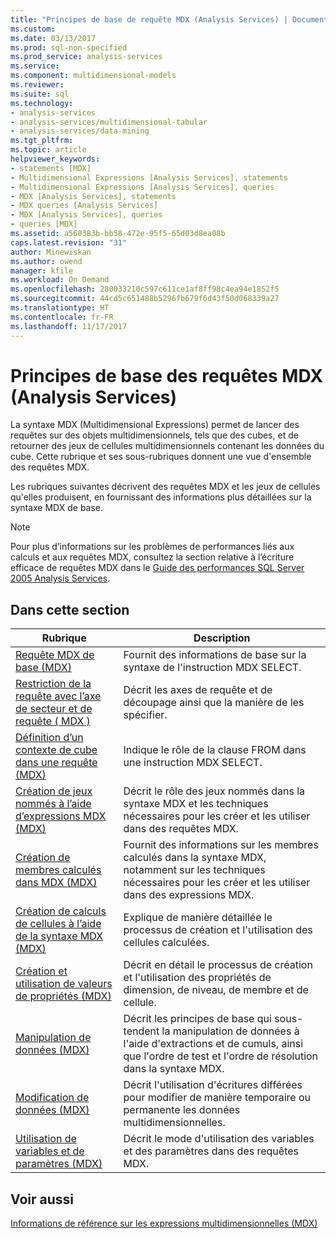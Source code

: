 ```yaml
---
title: "Principes de base de requête MDX (Analysis Services) | Documents Microsoft"
ms.custom: 
ms.date: 03/13/2017
ms.prod: sql-non-specified
ms.prod_service: analysis-services
ms.service: 
ms.component: multidimensional-models
ms.reviewer: 
ms.suite: sql
ms.technology:
- analysis-services
- analysis-services/multidimensional-tabular
- analysis-services/data-mining
ms.tgt_pltfrm: 
ms.topic: article
helpviewer_keywords:
- statements [MDX]
- Multidimensional Expressions [Analysis Services], statements
- Multidimensional Expressions [Analysis Services], queries
- MDX [Analysis Services], statements
- MDX queries [Analysis Services]
- MDX [Analysis Services], queries
- queries [MDX]
ms.assetid: a560383b-bb58-472e-95f5-65d03d8ea08b
caps.latest.revision: "31"
author: Minewiskan
ms.author: owend
manager: kfile
ms.workload: On Demand
ms.openlocfilehash: 280033210c597c611ce1af8ff98c4ea94e1852f5
ms.sourcegitcommit: 44cd5c651488b5296fb679f6d43f50d068339a27
ms.translationtype: HT
ms.contentlocale: fr-FR
ms.lasthandoff: 11/17/2017
---
```

# <a name="mdx-query-fundamentals-analysis-services"></a>Principes de base des requêtes MDX (Analysis Services)
  La syntaxe MDX (Multidimensional Expressions) permet de lancer des requêtes sur des objets multidimensionnels, tels que des cubes, et de retourner des jeux de cellules multidimensionnels contenant les données du cube. Cette rubrique et ses sous-rubriques donnent une vue d'ensemble des requêtes MDX.  
  
 Les rubriques suivantes décrivent des requêtes MDX et les jeux de cellules qu'elles produisent, en fournissant des informations plus détaillées sur la syntaxe MDX de base.  
  
> [!NOTE]  
>  Pour plus d’informations sur les problèmes de performances liés aux calculs et aux requêtes MDX, consultez la section relative à l’écriture efficace de requêtes MDX dans le [Guide des performances SQL Server 2005 Analysis Services](http://go.microsoft.com/fwlink/?LinkId=81621).  
  
## <a name="in-this-section"></a>Dans cette section  
  
|Rubrique|Description|  
|-----------|-----------------|  
|[Requête MDX de base &#40;MDX&#41;](../../../analysis-services/multidimensional-models/mdx/mdx-query-the-basic-query.md)|Fournit des informations de base sur la syntaxe de l'instruction MDX SELECT.|  
|[Restriction de la requête avec l’axe de secteur et de requête &#40; MDX &#41;](../../../analysis-services/multidimensional-models/mdx/mdx-query-and-slicer-axes-restricting-the-query.md)|Décrit les axes de requête et de découpage ainsi que la manière de les spécifier.|  
|[Définition d’un contexte de cube dans une requête &#40;MDX&#41;](../../../analysis-services/multidimensional-models/mdx/establishing-cube-context-in-a-query-mdx.md)|Indique le rôle de la clause FROM dans une instruction MDX SELECT.|  
|[Création de jeux nommés à l’aide d’expressions MDX &#40;MDX&#41;](../../../analysis-services/multidimensional-models/mdx/mdx-named-sets-building-named-sets.md)|Décrit le rôle des jeux nommés dans la syntaxe MDX et les techniques nécessaires pour les créer et les utiliser dans des requêtes MDX.|  
|[Création de membres calculés dans MDX &#40;MDX&#41;](../../../analysis-services/multidimensional-models/mdx/mdx-calculated-members-building-calculated-members.md)|Fournit des informations sur les membres calculés dans la syntaxe MDX, notamment sur les techniques nécessaires pour les créer et les utiliser dans des expressions MDX.|  
|[Création de calculs de cellules à l’aide de la syntaxe MDX &#40;MDX&#41;](../../../analysis-services/multidimensional-models/mdx/mdx-cell-calculations-build-cell-calculations.md)|Explique de manière détaillée le processus de création et l'utilisation des cellules calculées.|  
|[Création et utilisation de valeurs de propriétés &#40;MDX&#41;](http://msdn.microsoft.com/library/0cafb269-03c8-4183-b6e9-220f071e4ef2)|Décrit en détail le processus de création et l'utilisation des propriétés de dimension, de niveau, de membre et de cellule.|  
|[Manipulation de données &#40;MDX&#41;](../../../analysis-services/multidimensional-models/mdx/mdx-data-manipulation-manipulating-data.md)|Décrit les principes de base qui sous-tendent la manipulation de données à l'aide d'extractions et de cumuls, ainsi que l'ordre de test et l'ordre de résolution dans la syntaxe MDX.|  
|[Modification de données &#40;MDX&#41;](../../../analysis-services/multidimensional-models/mdx/mdx-data-modification-modifying-data.md)|Décrit l'utilisation d'écritures différées pour modifier de manière temporaire ou permanente les données multidimensionnelles.|  
|[Utilisation de variables et de paramètres &#40;MDX&#41;](../../../analysis-services/multidimensional-models/mdx/using-variables-and-parameters-mdx.md)|Décrit le mode d'utilisation des variables et des paramètres dans des requêtes MDX.|  
  
## <a name="see-also"></a>Voir aussi  
 [Informations de référence sur les expressions multidimensionnelles &#40;MDX&#41;](../../../mdx/multidimensional-expressions-mdx-reference.md)  
  
  
